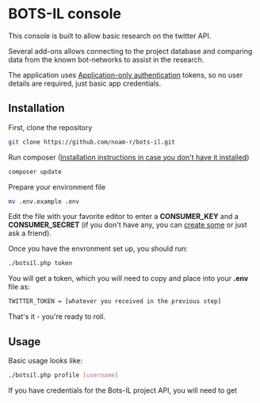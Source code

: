 # BOTS-IL console

This console is built to allow basic research on the twitter API. 

Several add-ons allows connecting to the project database and comparing data from the known bot-networks to assist in the research.

The application uses [Application-only authentication](https://developer.twitter.com/en/docs/basics/authentication/overview/application-only) tokens, so no user details are required, just basic app credentials.

## Installation

First, clone the repository
```bash
git clone https://github.com/noam-r/bots-il.git
``` 
Run composer ([Installation instructions in case you don't have it installed](https://getcomposer.org/doc/00-intro.md))
```bash
composer update
```
Prepare your environment file
```bash
mv .env.example .env
``` 
Edit the file with your favorite editor to enter a **CONSUMER_KEY** and a **CONSUMER_SECRET** (if you don't have any, you can [create some](https://developer.twitter.com/en/docs/basics/authentication/guides/access-tokens.html) or just ask a friend).

Once you have the envronment set up, you should run:
```bash
./botsil.php token
```

You will get a token, which you will need to copy and place into your **.env** file as:
```bash
TWITTER_TOKEN = [whatever you received in the previous step]
```

That's it - you're ready to roll.

## Usage

Basic usage looks like:

```bash
./botsil.php profile [username]
```

If you have credentials for the Bots-IL project API, you will need to get 
